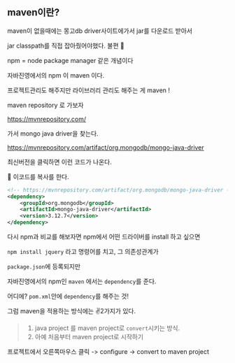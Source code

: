 ## maven이란? 

maven이 없을때에는 몽고db driver사이트에가서 jar를 다운로드 받아서

jar classpath를 직접 잡아줬어야했다. 불편 :anger:

npm = node package manager 같은 개념이다

자바진영에서의 npm 이 maven 이다. 

프로젝트관리도 해주지만 라이브러리 관리도 해주는 게 maven ! 



maven repository 로 가보자

https://mvnrepository.com/



가서 mongo java driver을 찾는다. 

https://mvnrepository.com/artifact/org.mongodb/mongo-java-driver



최신버전을 클릭하면 이런 코드가 나온다.

:arrow_down_small: 이코드를 복사를 한다. 

```xml
<!-- https://mvnrepository.com/artifact/org.mongodb/mongo-java-driver -->
<dependency>
    <groupId>org.mongodb</groupId>
    <artifactId>mongo-java-driver</artifactId>
    <version>3.12.7</version>
</dependency>
```



다시 npm과 비교를 해보자면 npm에서 어떤 드라이버를 install 하고 싶으면 

`npm install jquery` 라고 명령어를 치고, 그 의존성관계가 

`package.json`에 등록되지만

자바진영에서의 npm인 `maven` 에서는 `dependency`를 준다.	

어디에? `pom.xml`안에 `dependency`를 해주는 것! 



그럼 maven을 적용하는 방식에는 :v:2가지가 있다.

> 1. java project 를 maven project로 `convert`시키는 방식.
> 2. 아예 처음부터 maven project로 시작하기 



프로젝트에서 오른쪽마우스 클릭 -> configure -> convert to maven project







